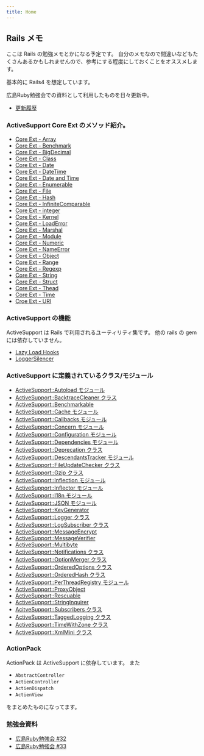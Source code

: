 ```yaml
---
title: Home
---
```


Rails メモ
--------------------------------------------------------------------------------

ここは Rails の勉強メモとかになる予定です。
自分のメモなので間違いなどもたくさんあるかもしれませんので、参考にする程度にしておくことをオススメします。

基本的に Rails4 を想定しています。

広島Ruby勉強会での資料として利用したものを日々更新中。

* [更新履歴](https://github.com/eiel/railsdoc.eiel.info/commits/master)

### ActiveSupport Core Ext のメソッド紹介。

* [Core Ext - Array](/active_support/core_ext/array)
* [Core Ext - Benchmark](/active_support/core_ext/benchmark)
* [Core Ext - BigDecimal](/active_support/core_ext/big_decimal)
* [Core Ext - Class](/active_support/core_ext/class)
* [Core Ext - Date](/active_support/core_ext/date)
* [Core Ext - DateTime](/active_support/core_ext/date_time)
* [Core Ext - Date and Time](/active_support/core_ext/date_and_time)
* [Core Ext - Enumerable](/active_support/core_ext/enumerable)
* [Core Ext - File](/active_support/core_ext/file)
* [Core Ext - Hash](/active_support/core_ext/hash)
* [Core Ext - InfiniteComparable](/active_support/core_ext/infinite_comparable)
* [Core Ext - integer](/active_support/core_ext/integer)
* [Core Ext - Kernel](/active_support/core_ext/kernel)
* [Core Ext - LoadError](/active_support/core_ext/load_error)
* [Core Ext - Marshal](/active_support/core_ext/marshal)
* [Core Ext - Module](/active_support/core_ext/module)
* [Core Ext - Numeric](/active_support/core_ext/numeric)
* [Core Ext - NameError](/active_support/core_ext/name_error)
* [Core Ext - Object](/active_support/core_ext/object)
* [Core Ext - Range](/active_support/core_ext/range)
* [Core Ext - Regexp](/active_support/core_ext/regexp)
* [Core Ext - String](/active_support/core_ext/string)
* [Core Ext - Struct](/active_support/core_ext/struct)
* [Core Ext - Thead](/active_support/core_ext/thread)
* [Core Ext - Time](/active_support/core_ext/time)
* [Croe Ext - URI](/active_support/core_ext/uri)

### ActiveSupport の機能

ActiveSupport は Rails で利用されるユーティリティ集です。
他の rails の gem には依存していません。

* [Lazy Load Hooks](/active_support/lazy_load_hooks)
* [LoggerSilencer](/active_support/logger_silencer)

### ActiveSupport に定義されているクラス/モジュール

* [ActiveSupport::Autoload モジュール](/active_support/dependencies/autoload/)
* [ActiveSupport::BacktraceCleaner クラス](/active_support/backtrace_cleaner)
* [ActiveSupport::Benchmarkable](/active_support/benchmmarkable)
* [ActiveSupport::Cache モジュール](/active_support/cache)
* [ActiveSupport::Callbacks モジュール](/active_support/callbacks)
* [ActiveSupport::Concern モジュール](/active_support/concern)
* [ActiveSupport::Configuration モジュール](/active_support/configuration)
* [ActiveSupport::Dependencies モジュール](/active_support/dependencies)
* [ActiveSupport::Deprecation クラス](/active_support/deprecation)
* [ActiveSupport::DescendantsTracker モジュール](/active_support/descendants_tracker)
* [ActiveSupport::FileUpdateChecker クラス](/active_support/file_update_checker)
* [ActiveSupport::Gzip クラス](/active_support/gzip)
* [ActiveSupport::Inflection モジュール](/active_support/inflection)
* [ActiveSupport::Inflector モジュール](/active_support/inflector)
* [ActiveSupport::I18n モジュール](/active_support/i18n)
* [ActiveSupport::JSON モジュール](/active_support/json)
* [ActiveSupport::KeyGenerator](/active_support/key_generator)
* [ActiveSupport::Logger クラス](/active_support/logger)
* [ActiveSupport::LogSubscriber クラス](/active_support/log_subscriber)
* [ActiveSupport::MessageEncrypt](/active_support/message_encrypt)
* [ActiveSupport::MessageVerifier](/active_support/message_verifier)
* [ActiveSupport::Multibyte](/active_support/multibyte)
* [ActiveSupport::Notifications クラス](/active_support/notifications)
* [ActiveSupport::OptionMerger クラス](/active_support/option_merger)
* [ActiveSupport::OrderedOptions クラス](/active_support/ordered_options)
* [ActiveSupport::OrderedHash クラス](/active_support/ordered_hash)
* [ActiveSupport::PerThreadRegistry モジュール](/active_support/per_thread_registry)
* [ActiveSupport::ProxyObject](/active_support/proxy_object)
* [ActiveSupport::Rescuable](/active_support/rescuable)
* [ActiveSupport::StringInquirer](/active_support/string_inquiry)
* [AcitveSupport::Subscribers クラス](/active_support/subscriber)
* [ActiveSupport::TaggedLogging クラス](/active_support/tagged_logging)
* [ActiveSupport::TimeWithZone クラス](/active_support/time_with_zone)
* [ActiveSupport::XmlMini クラス](/active_support/xml_mini)

### ActionPack

ActionPack は ActiveSupport に依存しています。
また

* `AbstractController`
* `ActienController`
* `ActienDispatch`
* `ActienView`

をまとめたものになってます。

### 勉強会資料

* [広島Ruby勉強会 #32](/hiroshimarb/22)
* [広島Ruby勉強会 #33](/hiroshimarb/23)
